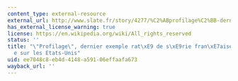 ```yaml
---
content_type: external-resource
external_url: http://www.slate.fr/story/4277/%C2%ABprofilage%C2%BB-dernier-exemple-rate-de-serie-francaise-copiee-sur-les-etats-unis
has_external_license_warning: true
license: https://en.wikipedia.org/wiki/All_rights_reserved
status: ''
title: "\"Profilage\", dernier exemple rat\xE9 de s\xE9rie fran\xE7aises copi\xE9\
  e sur les Etats-Unis"
uid: ee7048c8-eb4d-4148-a591-06effaafa673
wayback_url: ''
---
```

